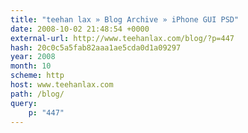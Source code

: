 ```yaml
---
title: "teehan lax » Blog Archive » iPhone GUI PSD"
date: 2008-10-02 21:48:54 +0000
external-url: http://www.teehanlax.com/blog/?p=447
hash: 20c0c5a5fab82aaa1ae5cda0d1a09297
year: 2008
month: 10
scheme: http
host: www.teehanlax.com
path: /blog/
query:
    p: "447"
---
```




